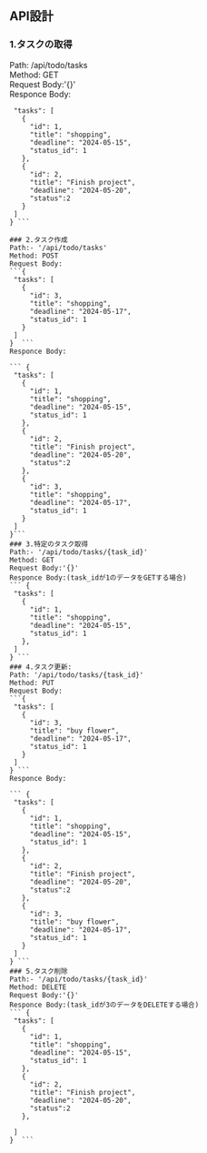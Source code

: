 ## API設計

### 1.タスクの取得
Path: /api/todo/tasks  
Method: GET  
Request Body:'{}'  
Responce Body:  
    
 ``` {  
  "tasks": [  
    {  
      "id": 1,  
      "title": "shopping",  
      "deadline": "2024-05-15",  
      "status_id": 1  
    },  
    {  
      "id": 2,  
      "title": "Finish project",  
      "deadline": "2024-05-20",  
      "status":2  
    }  
  ]  
} ```

### 2.タスク作成    
Path:- '/api/todo/tasks'    
Method: POST    
Request Body:    
```{  
  "tasks": [  
    {  
      "id": 3,  
      "title": "shopping",  
      "deadline": "2024-05-17",  
      "status_id": 1  
    }  
  ]  
}  ```
Responce Body:  
    
 ``` {  
  "tasks": [  
    {  
      "id": 1,  
      "title": "shopping",  
      "deadline": "2024-05-15",  
      "status_id": 1  
    },  
    {  
      "id": 2,  
      "title": "Finish project",  
      "deadline": "2024-05-20",  
      "status":2  
    },  
    {  
      "id": 3,  
      "title": "shopping",  
      "deadline": "2024-05-17",  
      "status_id": 1  
    }  
  ]  
}```
### 3.特定のタスク取得  
Path:- '/api/todo/tasks/{task_id}'   
Method: GET  
Request Body:'{}'  
Responce Body:(task_idが1のデータをGETする場合)  
 ``` {  
  "tasks": [  
    {  
      "id": 1,  
      "title": "shopping",  
      "deadline": "2024-05-15",  
      "status_id": 1  
    },  
  ]  
} ```
### 4.タスク更新:   
Path: '/api/todo/tasks/{task_id}'  
Method: PUT  
Request Body:  
```{  
  "tasks": [  
    {  
      "id": 3,  
      "title": "buy flower",  
      "deadline": "2024-05-17",  
      "status_id": 1  
    }    
  ]  
} ```
Responce Body:  
    
 ``` {  
  "tasks": [  
    {  
      "id": 1,  
      "title": "shopping",  
      "deadline": "2024-05-15",  
      "status_id": 1  
    },  
    {  
      "id": 2,  
      "title": "Finish project",  
      "deadline": "2024-05-20",  
      "status":2  
    },  
    {  
      "id": 3,  
      "title": "buy flower",  
      "deadline": "2024-05-17",  
      "status_id": 1  
    }  
  ]  
} ```   
### 5.タスク削除  
Path:- '/api/todo/tasks/{task_id}'   
Method: DELETE
Request Body:'{}'
Responce Body:(task_idが3のデータをDELETEする場合)
``` {  
  "tasks": [  
    {  
      "id": 1,  
      "title": "shopping",  
      "deadline": "2024-05-15",  
      "status_id": 1  
    },  
    {  
      "id": 2,  
      "title": "Finish project",  
      "deadline": "2024-05-20",  
      "status":2  
    },  
   
  ]  
}  ```
 
